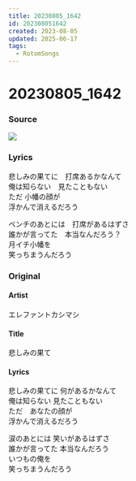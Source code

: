 ```yaml
---
title: 20230805_1642
id: 202308051642
created: 2023-08-05
updated: 2025-06-17
tags:
  - RotomSongs
---
```

# 20230805_1642

### Source

![](https://x.com/Starlystrongest/status/1687730780813033473)

### Lyrics

悲しみの果てに　打席あるかなんて  
俺は知らない　見たこともない  
ただ 小幡の顔が  
浮かんで消えるだろう  

ベンチのあとには　打席があるはずさ  
誰かが言ってた　本当なんだろう？  
月イチ小幡を  
笑っちまうんだろう  

### Original

#### Artist

エレファントカシマシ

#### Title

悲しみの果て

#### Lyrics

悲しみの果てに  何があるかなんて  
俺は知らない  見たこともない  
ただ　あなたの顔が  
浮かんで消えるだろう  
  
涙のあとには  笑いがあるはずさ  
誰かが言ってた  本当なんだろう  
いつもの俺を  
笑っちまうんだろう  

